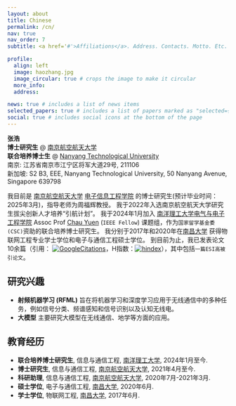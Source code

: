 ```yaml
---
layout: about
title: Chinese
permalink: /cn/
nav: true
nav_order: 7
subtitle: <a href='#'>Affiliations</a>. Address. Contacts. Motto. Etc.

profile:
  align: left
  image: haozhang.jpg
  image_circular: true # crops the image to make it circular
  more_info: 
  address: 

news: true # includes a list of news items
selected_papers: true # includes a list of papers marked as "selected={true}"
social: true # includes social icons at the bottom of the page
---
```

**张浩**<br>
**博士研究生** @  [南京航空航天大学](http://www.nuaa.edu.cn)<br>
**联合培养博士生** @ [Nanyang Technological University](https://www.ntu.edu.sg/)<br>
南京: 江苏省南京市江宁区将军大道29号, 211106<br>
新加坡: S2 B3, EEE, Nanyang Technological University, 50 Nanyang Avenue, Singapore 639798

我目前是 [南京航空航天大学](http://www.nuaa.edu.cn) [电子信息工程学院](http://ceie.nuaa.edu.cn/) 的博士研究生(预计毕业时间：2025年3月)，指导老师为周福辉教授。 
我于2022年入选南京航空航天大学研究生拔尖创新人才培养“引航计划”。 
我于2024年1月加入 [南洋理工大学](https://www.ntu.edu.sg/)[电气与电子工程学院](https://www.ntu.edu.sg/eee)  Assoc Prof [Chau Yuen](https://dr.ntu.edu.sg/cris/rp/rp02157) (`IEEE Fellow`) 课题组，作为`国家留学基金委(CSC)`资助的联合培养博士研究生。 
我分别于2017年和2020年在[南昌大学](http://www.ncu.edu.cn) 获得物联网工程专业学士学位和电子与通信工程硕士学位。 
到目前为止，我已发表论文10余篇（引用： [![GoogleCitations](https://img.shields.io/endpoint?logo=Google%20Scholar&url=https://cdn.jsdelivr.net/gh/haozhangcn/haozhangcn.github.io@gs/citation.json&labelColor=f6f6f6&color=9cf&style=flat&label=citations)](https://scholar.google.com/citations?user=zs9DkEAAAAAJ)，H指数：[![hindex](https://img.shields.io/endpoint?logo=Google%20Scholar&url=https%3A%2F%2Fcdn.jsdelivr.net%2Fgh%2Fhaozhangcn%2Fhaozhangcn.github.io@gs%2Fh.json&labelColor=f6f6f6&color=9cf&style=flat&label=H-index)](https://scholar.google.com/citations?user=zs9DkEAAAAAJ)），其中包括`一篇ESI高被引论文`。



## 研究兴趣
- **射频机器学习 (RFML)** 旨在将机器学习和深度学习应用于无线通信中的多种任务，例如信号分类、频谱感知和信号识别以及认知无线电。
- **大模型** 主要研究大模型在无线通信、地学等方面的应用。

## 教育经历
- **联合培养博士研究生**, 信息与通信工程, [南洋理工大学](https://www.ntu.edu.sg/), 2024年1月至今.
- **博士研究生**, 信息与通信工程, [南京航空航天大学](http://www.nuaa.edu.cn), 2021年4月至今.
- **科研助理**, 信息与通信工程, [南京航空航天大学](http://www.nuaa.edu.cn), 2020年7月-2021年3月.
- **硕士学位**, 电子与通信工程, [南昌大学](http://www.ncu.edu.cn), 2020年6月.
- **学士学位**, 物联网工程, [南昌大学](http://www.ncu.edu.cn), 2017年6月.





